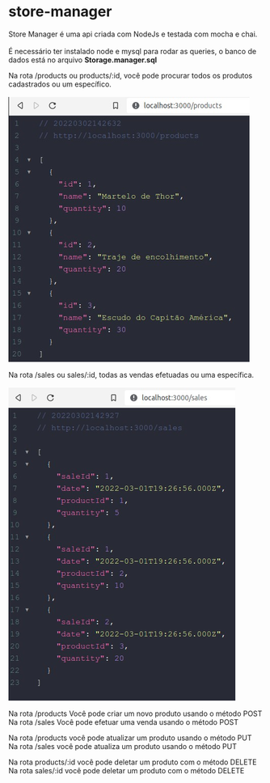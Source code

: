 # store-manager
Store Manager é uma api criada com NodeJs e testada com mocha e chai.
</br>
</br>
É necessário ter instalado node e mysql para rodar as queries, o banco de dados está no arquivo <strong>Storage.manager.sql</strong>

Na rota /products ou products/:id, você pode procurar todos os produtos cadastrados ou um específico.
</br>
</br>
<img src="https://github.com/BrunoCBart/store-manager/blob/master/images/products.jpg">
 

Na rota /sales ou sales/:id, todas as vendas efetuadas ou uma específica.
 </br>
 </br>
<img src="https://github.com/BrunoCBart/store-manager/blob/master/images/sales.jpg">

Na rota /products Você pode criar um novo produto usando o método POST
</br>
Na rota /sales Você pode efetuar uma venda usando o método POST

Na rota /products você pode atualizar um produto usando o método PUT
</br>
Na rota /sales você pode atualiza um produto usando o método PUT

Na rota products/:id você pode deletar um produto com o método DELETE
</br>
Na rota sales/:id você pode deletar um produto com o método DELETE
